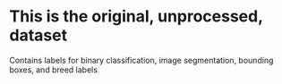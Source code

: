 # This is the original, unprocessed, dataset
Contains labels for binary classification, image segmentation, bounding boxes, and breed labels
